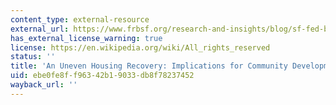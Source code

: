 ```yaml
---
content_type: external-resource
external_url: https://www.frbsf.org/research-and-insights/blog/sf-fed-blog/2013/08/22/uneven-housing-market-recovery-low-moderate-income/
has_external_license_warning: true
license: https://en.wikipedia.org/wiki/All_rights_reserved
status: ''
title: 'An Uneven Housing Recovery: Implications for Community Development'
uid: ebe0fe8f-f963-42b1-9033-db8f78237452
wayback_url: ''
---
```

